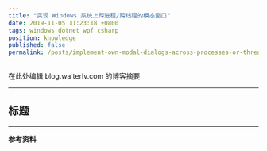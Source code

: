```yaml
---
title: "实现 Windows 系统上跨进程/跨线程的模态窗口"
date: 2019-11-05 11:23:18 +0800
tags: windows dotnet wpf csharp
position: knowledge
published: false
permalink: /posts/implement-own-modal-dialogs-across-processes-or-threads.html
---
```


在此处编辑 blog.walterlv.com 的博客摘要

---

<div id="toc"></div>

## 标题

---

**参考资料**
